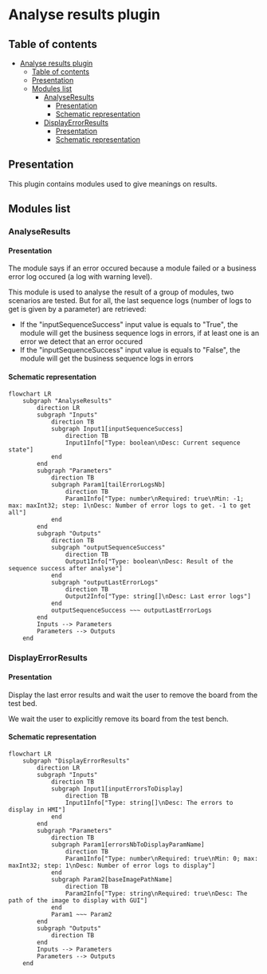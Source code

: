<!--
SPDX-FileCopyrightText: 2024 Benoit Rolandeau <benoit.rolandeau@allcircuits.com>

SPDX-License-Identifier: LicenseRef-ALLCircuits-ACT-1.1
-->

# Analyse results plugin

## Table of contents

- [Analyse results plugin](#analyse-results-plugin)
  - [Table of contents](#table-of-contents)
  - [Presentation](#presentation)
  - [Modules list](#modules-list)
    - [AnalyseResults](#analyseresults)
      - [Presentation](#presentation-1)
      - [Schematic representation](#schematic-representation)
    - [DisplayErrorResults](#displayerrorresults)
      - [Presentation](#presentation-2)
      - [Schematic representation](#schematic-representation-1)

## Presentation

This plugin contains modules used to give meanings on results.

## Modules list

### AnalyseResults

#### Presentation

The module says if an error occured because a module failed or a business error log occured (a log
with warning level).

This module is used to analyse the result of a group of modules, two scenarios are tested. But for
all, the last sequence logs (number of logs to get is given by a parameter) are retrieved:
- If the "inputSequenceSuccess" input value is equals to "True", the module will get the business
  sequence logs in errors, if at least one is an error we detect that an error occured
- If the "inputSequenceSuccess" input value is equals to "False", the module will get the business
  sequence logs in errors

#### Schematic representation

```mermaid
flowchart LR
    subgraph "AnalyseResults"
        direction LR
        subgraph "Inputs"
            direction TB
            subgraph Input1[inputSequenceSuccess]
                direction TB
                Input1Info["Type: boolean\nDesc: Current sequence state"]
            end
        end
        subgraph "Parameters"
            direction TB
            subgraph Param1[tailErrorLogsNb]
                direction TB
                Param1Info["Type: number\nRequired: true\nMin: -1; max: maxInt32; step: 1\nDesc: Number of error logs to get. -1 to get all"]
            end
        end
        subgraph "Outputs"
            direction TB
            subgraph "outputSequenceSuccess"
                direction TB
                Output1Info["Type: boolean\nDesc: Result of the sequence success after analyse"]
            end
            subgraph "outputLastErrorLogs"
                direction TB
                Output2Info["Type: string[]\nDesc: Last error logs"]
            end
            outputSequenceSuccess ~~~ outputLastErrorLogs
        end
        Inputs --> Parameters
        Parameters --> Outputs
    end
```

### DisplayErrorResults

#### Presentation

Display the last error results and wait the user to remove the board from the test bed.

We wait the user to explicitly remove its board from the test bench.

#### Schematic representation

```mermaid
flowchart LR
    subgraph "DisplayErrorResults"
        direction LR
        subgraph "Inputs"
            direction TB
            subgraph Input1[inputErrorsToDisplay]
                direction TB
                Input1Info["Type: string[]\nDesc: The errors to display in HMI"]
            end
        end
        subgraph "Parameters"
            direction TB
            subgraph Param1[errorsNbToDisplayParamName]
                direction TB
                Param1Info["Type: number\nRequired: true\nMin: 0; max: maxInt32; step: 1\nDesc: Number of error logs to display"]
            end
            subgraph Param2[baseImagePathName]
                direction TB
                Param2Info["Type: string\nRequired: true\nDesc: The path of the image to display with GUI"]
            end
            Param1 ~~~ Param2
        end
        subgraph "Outputs"
            direction TB
        end
        Inputs --> Parameters
        Parameters --> Outputs
    end
```
